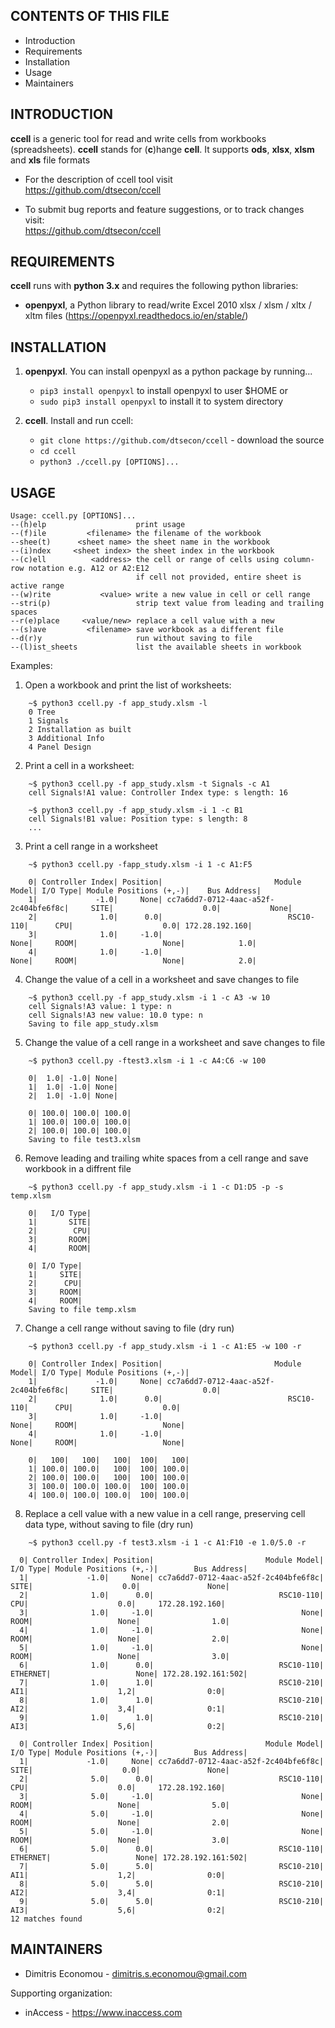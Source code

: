 CONTENTS OF THIS FILE
---------------------

 * Introduction
 * Requirements
 * Installation
 * Usage
 * Maintainers


INTRODUCTION
------------

**ccell** is a generic tool for read and write cells from workbooks (spreadsheets). **ccell** stands for (**c**)hange **cell**. It supports **ods**, **xlsx**, **xlsm** and **xls** file formats    
 
 * For the description of ccell tool visit   
   https://github.com/dtsecon/ccell

 * To submit bug reports and feature suggestions, or to track changes visit:   
   https://github.com/dtsecon/ccell


REQUIREMENTS
------------
**ccell** runs with **python 3.x** and requires the following python libraries:  

 * **openpyxl**, a Python library to read/write Excel 2010 xlsx / xlsm / xltx / xltm files
   (https://openpyxl.readthedocs.io/en/stable/)


INSTALLATION
------------

 1. **openpyxl**. You can install openpyxl as a python package by running...

    * `pip3 install openpyxl` to install openpyxl to user $HOME or   
    * `sudo pip3 install openpyxl` to install it to system directory 

 2. **ccell**. Install and run ccell:
    * `git clone https://github.com/dtsecon/ccell` - download the source
    * `cd ccell`
	* `python3 ./ccell.py [OPTIONS]...`
    

USAGE
-----
```
Usage: ccell.py [OPTIONS]...
--(h)elp                    print usage
--(f)ile         <filename> the filename of the workbook
--shee(t)      <sheet name> the sheet name in the workbook
--(i)ndex     <sheet index> the sheet index in the workbook
--(c)ell          <address> the cell or range of cells using column-row notation e.g. A12 or A2:E12
                            if cell not provided, entire sheet is active range
--(w)rite           <value> write a new value in cell or cell range
--stri(p)                   strip text value from leading and trailing spaces
--r(e)place     <value/new> replace a cell value with a new
--(s)ave         <filename> save workbook as a different file
--d(r)y                     run without saving to file
--(l)ist_sheets             list the available sheets in workbook
```

Examples:

1. Open a workbook and print the list of worksheets:
```
	~$ python3 ccell.py -f app_study.xlsm -l
	0 Tree
	1 Signals
	2 Installation as built
	3 Additional Info
	4 Panel Design
```
2. Print a cell in a worksheet:
```
	~$ python3 ccell.py -f app_study.xlsm -t Signals -c A1
	cell Signals!A1 value: Controller Index type: s length: 16

	~$ python3 ccell.py -f app_study.xlsm -i 1 -c B1
	cell Signals!B1 value: Position type: s length: 8
	...
```
3. Print a cell range in a worksheet    
```
	~$ python3 ccell.py -fapp_study.xlsm -i 1 -c A1:F5

	0| Controller Index| Position|                         Module Model| I/O Type| Module Positions (+,-)|    Bus Αddress| 
  	1|             -1.0|     None| cc7a6dd7-0712-4aac-a52f-2c404bfe6f8c|     SITE|                    0.0|           None| 
  	2|              1.0|      0.0|                            RSC10-110|      CPU|                    0.0| 172.28.192.160| 
  	3|              1.0|     -1.0|                                 None|     ROOM|                   None|            1.0| 
  	4|              1.0|     -1.0|                                 None|     ROOM|                   None|            2.0|
```
4. Change the value of a cell in a worksheet and save changes to file 
```
	~$ python3 ccell.py -f app_study.xlsm -i 1 -c A3 -w 10
	cell Signals!A3 value: 1 type: n
	cell Signals!A3 new value: 10.0 type: n
	Saving to file app_study.xlsm
```
5. Change the value of a cell range in a worksheet and save changes to file
```
	~$ python3 ccell.py -ftest3.xlsm -i 1 -c A4:C6 -w 100

  	0|  1.0| -1.0| None| 
  	1|  1.0| -1.0| None| 
  	2|  1.0| -1.0| None| 

  	0| 100.0| 100.0| 100.0| 
  	1| 100.0| 100.0| 100.0| 
  	2| 100.0| 100.0| 100.0| 
	Saving to file test3.xlsm
```
6. Remove leading and trailing white spaces from a cell range and save workbook in a diffrent file   
```
	~$ python3 ccell.py -f app_study.xlsm -i 1 -c D1:D5 -p -s temp.xlsm

  	0|   I/O Type| 
  	1|       SITE| 
  	2|        CPU| 
  	3|       ROOM| 
  	4|       ROOM| 

  	0| I/O Type| 
  	1|     SITE| 
  	2|      CPU| 
  	3|     ROOM| 
  	4|     ROOM| 
	Saving to file temp.xlsm
```
7. Change a cell range without saving to file (dry run) 
```
	~$ python3 ccell.py -f app_study.xlsm -i 1 -c A1:E5 -w 100 -r

  	0| Controller Index| Position|                         Module Model| I/O Type| Module Positions (+,-)| 
  	1|             -1.0|     None| cc7a6dd7-0712-4aac-a52f-2c404bfe6f8c|     SITE|                    0.0| 
  	2|              1.0|      0.0|                            RSC10-110|      CPU|                    0.0| 
  	3|              1.0|     -1.0|                                 None|     ROOM|                   None| 
  	4|              1.0|     -1.0|                                 None|     ROOM|                   None| 

  	0|   100|   100|   100|  100|   100| 
  	1| 100.0| 100.0|   100|  100| 100.0| 
  	2| 100.0| 100.0|   100|  100| 100.0| 
  	3| 100.0| 100.0| 100.0|  100| 100.0| 
  	4| 100.0| 100.0| 100.0|  100| 100.0| 
```

8. Replace a cell value with a new value in a cell range, preserving cell data type, without saving to file (dry run)
```
	~$ python3 ccell.py -f test3.xlsm -i 1 -c A1:F10 -e 1.0/5.0 -r

  0| Controller Index| Position|                         Module Model| I/O Type| Module Positions (+,-)|        Bus Αddress| 
  1|             -1.0|     None| cc7a6dd7-0712-4aac-a52f-2c404bfe6f8c|     SITE|                    0.0|               None| 
  2|              1.0|      0.0|                            RSC10-110|      CPU|                    0.0|     172.28.192.160| 
  3|              1.0|     -1.0|                                 None|     ROOM|                   None|                1.0| 
  4|              1.0|     -1.0|                                 None|     ROOM|                   None|                2.0| 
  5|              1.0|     -1.0|                                 None|     ROOM|                   None|                3.0| 
  6|              1.0|      0.0|                            RSC10-110| ETHERNET|                   None| 172.28.192.161:502| 
  7|              1.0|      1.0|                            RSC10-210|      AI1|                    1,2|                0:0| 
  8|              1.0|      1.0|                            RSC10-210|      AI2|                    3,4|                0:1| 
  9|              1.0|      1.0|                            RSC10-210|      AI3|                    5,6|                0:2| 

  0| Controller Index| Position|                         Module Model| I/O Type| Module Positions (+,-)|        Bus Αddress| 
  1|             -1.0|     None| cc7a6dd7-0712-4aac-a52f-2c404bfe6f8c|     SITE|                    0.0|               None| 
  2|              5.0|      0.0|                            RSC10-110|      CPU|                    0.0|     172.28.192.160| 
  3|              5.0|     -1.0|                                 None|     ROOM|                   None|                5.0| 
  4|              5.0|     -1.0|                                 None|     ROOM|                   None|                2.0| 
  5|              5.0|     -1.0|                                 None|     ROOM|                   None|                3.0| 
  6|              5.0|      0.0|                            RSC10-110| ETHERNET|                   None| 172.28.192.161:502| 
  7|              5.0|      5.0|                            RSC10-210|      AI1|                    1,2|                0:0| 
  8|              5.0|      5.0|                            RSC10-210|      AI2|                    3,4|                0:1| 
  9|              5.0|      5.0|                            RSC10-210|      AI3|                    5,6|                0:2| 
12 matches found

```


MAINTAINERS
-----------

 * Dimitris Economou - dimitris.s.economou@gmail.com

Supporting organization:

 * inAccess - https://www.inaccess.com

